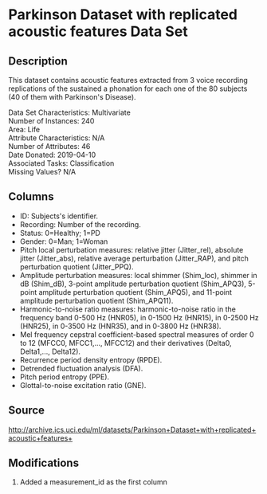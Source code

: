 # Parkinson Dataset with replicated acoustic features Data Set

## Description

This dataset contains acoustic features extracted from 3 voice recording replications of the sustained a phonation for each one of the 80 subjects (40 of them with Parkinson's Disease).

Data Set Characteristics: Multivariate\
Number of Instances: 240\
Area: Life\
Attribute Characteristics: 	N/A\
Number of Attributes: 46\
Date Donated: 2019-04-10\
Associated Tasks: Classification\
Missing Values? N/A

## Columns
- ID: Subjects's identifier.
- Recording: Number of the recording.
- Status: 0=Healthy; 1=PD
- Gender: 0=Man; 1=Woman
- Pitch local perturbation measures: relative jitter (Jitter_rel), absolute jitter (Jitter_abs), relative average perturbation (Jitter_RAP), and pitch perturbation quotient (Jitter_PPQ).
- Amplitude perturbation measures: local shimmer (Shim_loc), shimmer in dB (Shim_dB), 3-point amplitude perturbation quotient (Shim_APQ3), 5-point amplitude perturbation quotient (Shim_APQ5), and 11-point amplitude perturbation quotient (Shim_APQ11).
- Harmonic-to-noise ratio measures: harmonic-to-noise ratio in the frequency band 0-500 Hz (HNR05), in 0-1500 Hz (HNR15), in 0-2500 Hz (HNR25), in 0-3500 Hz (HNR35), and in 0-3800 Hz (HNR38).
- Mel frequency cepstral coefficient-based spectral measures of order 0 to 12 (MFCC0, MFCC1,..., MFCC12) and their derivatives (Delta0, Delta1,..., Delta12).
- Recurrence period density entropy (RPDE).
- Detrended fluctuation analysis (DFA).
- Pitch period entropy (PPE).
- Glottal-to-noise excitation ratio (GNE).


## Source

http://archive.ics.uci.edu/ml/datasets/Parkinson+Dataset+with+replicated+acoustic+features+

## Modifications

1. Added a measurement_id as the first column
